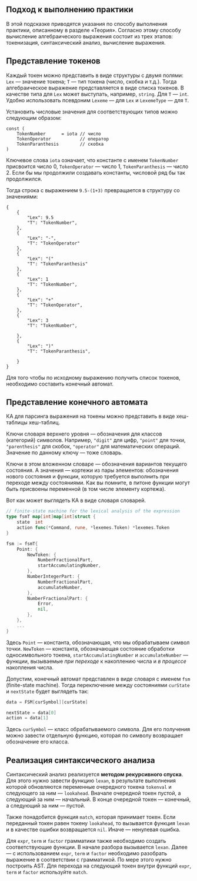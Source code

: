 ## Подход к выполнению практики

В этой подсказке приводятся указания по способу выполнения практики, описанному в разделе «Теория». Согласно этому способу вычисление алгебраического выражения состоит из трех этапов: токенизация, синтаксический анализ, вычисление выражения.

## Представление токенов

Каждый токен можно представить в виде структуры с двумя полями: `Lex` — значение токена; `T` — тип токена (число, скобка и т.д.). Тогда алгебраическое выражение представляется в виде списка токенов. В качестве типа для `Lex` может выступать, например, `string`. Для `T` — `int`. Удобно использовать псевдоним `Lexeme` — для `Lex` и `LexemeType` — для `T`.

Установить числовые значения для соответствующих типов можно следующим образом:

```golang
const (
	TokenNumber      = iota // число
	TokenOperator           // оператор
	TokenParanthesis        // скобка
)
```

Ключевое слова `iota` означает, что константе с именем `TokenNumber` присвоится число 0, `TokenOperator` — число 1, `TokenParanthesis` — число 2. Если бы мы продолжили создавать константы, числовой ряд бы так продолжился. 

Тогда строка с выражением `9.5-(1+3)` превращается в структуру со значениями:

```
{
    {
        "Lex": 9.5
        "T": "TokenNumber",
    },
    {
        "Lex": "-",
        "T": "TokenOperator"
    },
    {
        "Lex": "("
        "T": "TokenParanthesis"
    },
    {
        "Lex": 1
        "T": "TokenNumber",
    },
    {
        "Lex": "+"
        "T": "TokenOperator",
    },
    {
        "Lex": 3    
        "T": "TokenNumber",
        
    },
    {
        "Lex": ")"
        "T": "TokenParanthesis",
        
    }
}
```

Для того чтобы по исходному выражению получить список токенов, необходимо составить конечный автомат.

## Представление конечного автомата

КА для парсинга выражения на токены можно представить в виде хеш-таблицы хеш-таблиц.

Ключи словаря верхнего уровня — обозначения для классов (категорий) символов. Например, `"digit"` для цифр, `"point"` для точки, `"parenthesis"` для скобок, `"operator"` для математических операций. Значение по данному ключу — тоже словарь.

Ключи в этом вложенном словаре  — обозначения вариантов текущего состояния. А значения — кортежи из пары элементов: обозначения нового состояния и функции, которую требуется выполнить при переходе между состояниями. Как вы помните, в питоне функции могут быть присвоены переменной (в том числе элементу кортежа).

Вот как может выглядеть КА в виде словаря словарей.

```go
// finite-state machine for the lexical analysis of the expression
type fsmT map[int]map[int]struct {
	state  int
	action func(*Command, rune, *lexemes.Token) *lexemes.Token
}

fsm := fsmT{
    Point: {
        NewToken: {
            NumberFractionalPart,
            startAccumulatingNumber,
        },
        NumberIntegerPart: {
            NumberFractionalPart,
            accumulateNumber,
        },
        NumberFractionalPart: {
            Error,
            nil,
        },
	},
    ...
}
```

Здесь `Point` — константа, обозначающая, что мы обрабатываем символ точки. `NewToken` — константа, обозначающая состояние обработки односимвольного токена, `startAccumulatingNumber` и `accumulateNumber` — функции, вызываемые *при переходе* к накоплению числа и *в процессе* накопления числа.

Допустим, конечный автомат представлен в виде словаря с именем `fsm` (finite-state machine). Тогда переключение между состояниями `curState` и `nextState` будет выглядеть так:

```go
data = FSM[curSymbol][curState]

nextState = data[0]
action = data[1]
```

Здесь `curSymbol` — класс обрабатываемого символа. Для его получения можно завести отдельную функцию, которая по символу возвращает обозначение его класса. 

## Реализация синтаксического анализа
Синтаксический анализ реализуется **методом рекурсивного спуска**. Для этого нужно завести функцию `lexan`, в результате выполнения которой обновляются переменные очередного токена `tokenval` и следующего за ним — `lookahead`. Вначале очередной токен пустой, а следующий за ним — начальный. В конце очередной токен —  конечный, а следующий за ним — пустой. 

Также понадобится функция `match`, которая принимает токен. Если переданный токен равен токену `lookahead`, то вызывается функция `lexan` и в качестве ошибки возвращается `nil`. Иначе — ненулевая ошибка. 

Для `expr`, `term` и `factor` грамматики также необходимо создать соответствующие функции. В начале разбора вызывается `lexan`. Далее — с использованием `expr`, `term` и `factor` необходимо разобрать выражение в соответствии с грамматикой. По мере этого нужно построить AST. Для перехода на следующий токен внутри функций `expr`, `term` и `factor` используйте `match`.
